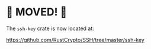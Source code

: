 # 🚨 MOVED! 🚨

The `ssh-key` crate is now located at:

https://github.com/RustCrypto/SSH/tree/master/ssh-key
